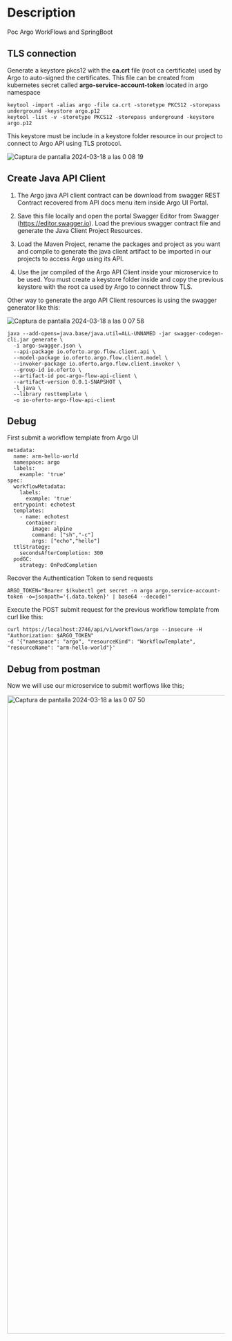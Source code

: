 # Description
Poc Argo WorkFlows and SpringBoot

## TLS connection

Generate a keystore pkcs12 with the **ca.crt** file (root ca certificate) used by Argo to auto-signed the certificates. This file can be created from kubernetes secret called **argo-service-account-token** located in argo namespace

```
keytool -import -alias argo -file ca.crt -storetype PKCS12 -storepass underground -keystore argo.p12
keytool -list -v -storetype PKCS12 -storepass underground -keystore argo.p12
```

This keystore must be include in a keystore folder resource in our project to connect to Argo API using TLS protocol.

![Captura de pantalla 2024-03-18 a las 0 08 19](https://github.com/masalinas/poc-argo-flow/assets/1216181/c2a516cd-d4f9-4213-a12b-bbefc2f3a390)

## Create Java API Client

1. The Argo java API client contract can be download from swagger REST Contract recovered from API docs menu item inside Argo UI Portal. 

2. Save this file locally and open the portal Swagger Editor from Swagger (https://editor.swagger.io). Load the previous swagger contract file and generate the Java Client Project Resources.

3. Load the Maven Project, rename the packages and project as you want and compile to generate the java client artifact to be imported in our projects to access Argo using its API.

4. Use the jar compiled of the Argo API Client inside your microservice to be used. You must create a keystore folder inside and copy the previous keystore with the root ca used by Argo to connect throw TLS.

Other way to generate the argo API Client resources is using the swagger generator like this:

![Captura de pantalla 2024-03-18 a las 0 07 58](https://github.com/masalinas/poc-argo-flow/assets/1216181/71fcd560-f6d0-4439-ad6b-9732b818a7a2)

```
java --add-opens=java.base/java.util=ALL-UNNAMED -jar swagger-codegen-cli.jar generate \
  -i argo-swagger.json \
  --api-package io.oferto.argo.flow.client.api \
  --model-package io.oferto.argo.flow.client.model \
  --invoker-package io.oferto.argo.flow.client.invoker \
  --group-id io.oferto \
  --artifact-id poc-argo-flow-api-client \
  --artifact-version 0.0.1-SNAPSHOT \
  -l java \
  --library resttemplate \
  -o io-oferto-argo-flow-api-client
```
  
## Debug

First submit a workflow template from Argo UI

```
metadata:
  name: arm-hello-world
  namespace: argo
  labels:
    example: 'true'
spec:
  workflowMetadata:
    labels:
      example: 'true'
  entrypoint: echotest
  templates:
    - name: echotest
      container:
        image: alpine
        command: ["sh","-c"]
        args: ["echo","hello"]
  ttlStrategy:
    secondsAfterCompletion: 300
  podGC:
    strategy: OnPodCompletion
```

Recover the Authentication Token to send requests

```
ARGO_TOKEN="Bearer $(kubectl get secret -n argo argo.service-account-token -o=jsonpath='{.data.token}' | base64 --decode)"
```

Execute the POST submit request for the previous workflow template from curl like this:

```
curl https://localhost:2746/api/v1/workflows/argo --insecure -H "Authorization: $ARGO_TOKEN"
-d '{"namespace": "argo", "resourceKind": "WorkflowTemplate", "resourceName": "arm-hello-world"}'
```



## Debug from postman

Now we will use our microservice to submit worflows like this;

<img width="1478" alt="Captura de pantalla 2024-03-18 a las 0 07 50" src="https://github.com/masalinas/poc-argo-flow/assets/1216181/14698d01-f952-4027-bdda-a9b44acbb641">


